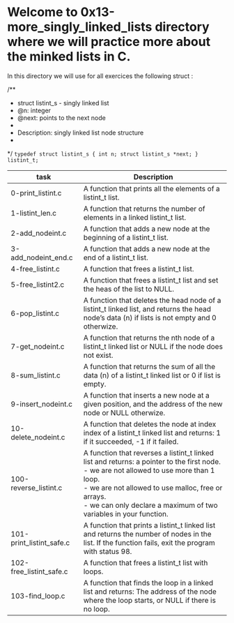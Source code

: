 # Welcome to 0x13-more_singly_linked_lists directory where we will practice more about the minked lists in C.

In this directory we will use for all exercices the following struct : 

/**
 * struct listint_s - singly linked list
 * @n: integer
 * @next: points to the next node
 *
 * Description: singly linked list node structure
 * 
 */
`typedef struct listint_s
{
    int n;
    struct listint_s *next;
} listint_t;`

| task  | Description  |
| ----- | ------------ |
| 0-print_listint.c | A function that prints all the elements of a listint_t list. |
| 1-listint_len.c | A function that returns the number of elements in a linked listint_t list. |
| 2-add_nodeint.c | A function that adds a new node at the beginning of a listint_t list. |
| 3-add_nodeint_end.c | A function that adds a new node at the end of a listint_t list. |
| 4-free_listint.c | A function that frees a listint_t list. |
| 5-free_listint2.c | A function that frees a listint_t list and set the heas of the list to NULL. |
| 6-pop_listint.c | A function that deletes the head node of a listint_t linked list, and returns the head node’s data (n) if lists is not empty and 0 otherwize. |
| 7-get_nodeint.c | A function that returns the nth node of a listint_t linked list or NULL if the node does not exist. |
| 8-sum_listint.c | A function that returns the sum of all the data (n) of a listint_t linked list or 0 if list is empty. |
| 9-insert_nodeint.c | A function that inserts a new node at a given position, and the address of the new node or NULL otherwize. |
| 10-delete_nodeint.c | A function that deletes the node at index index of a listint_t linked list and returns: 1 if it succeeded, -1 if it failed. |
| 100-reverse_listint.c | A function that reverses a listint_t linked list and returns: a pointer to the first node.<br/>- we are not allowed to use more than 1 loop.<br/>- we are not allowed to use malloc, free or arrays.<br/>- we can only declare a maximum of two variables in your function. |
| 101-print_listint_safe.c | A function that prints a listint_t linked list and returns the number of nodes in the list. If the function fails, exit the program with status 98. |
| 102-free_listint_safe.c | A function that frees a listint_t list with loops. |
| 103-find_loop.c | A function that finds the loop in a linked list and returns: The address of the node where the loop starts, or NULL if there is no loop. |
